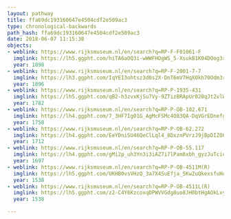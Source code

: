 ```yaml
---
layout: pathway
title: ffa69dc193160647e4504cdf2e509ac3
type: chronological-backwards
path_hash: ffa69dc193160647e4504cdf2e509ac3
date: 2018-06-07 11:15:38
objects:
- weblink: https://www.rijksmuseum.nl/en/search?q=RP-F-F01061-F
  imglink: https://lh5.ggpht.com/hiTA6aOQ3i-wWWFHOgWS_5-XsukB1K04DOog3rlM2-HQ2I4-6TztXO7M_YVlCZ3rfG55hb8txtwz0EsnrD50XbhR0MA=s200
  year: 1898
- weblink: https://www.rijksmuseum.nl/en/search?q=RP-F-2001-7-7
  imglink: https://lh3.ggpht.com/IqYEI3ohtsz3d0s2X-DnT6mV7HqXOkh70Odm3r34XV_8a4O7PIczzw-Pip2lig5KOOIMgqAWJmblWoM4zjdVQvJho9iX=s200
  year: 1896
- weblink: https://www.rijksmuseum.nl/en/search?q=RP-P-1935-431
  imglink: https://lh5.ggpht.com/qB2-h3zvxKjSu7Vy-9ZTizBRApUr028qJt2vlWRDMB9S_mqtfIrpbrMicBuchpwhuWyx7llm59EX9ZU3aVTrnVb_gg=s200
  year: 1782
- weblink: https://www.rijksmuseum.nl/en/search?q=RP-P-OB-102.671
  imglink: https://lh4.ggpht.com/7_3HF7Ig01G_AgMcFSMc4O83QA-DqVGrEDnefgOxWwoMIqvAx9OsOwNQLTCwuClVgC4OHhKXICcQ4BE_JNcGtmDpNuY=s200
  year: 1758
- weblink: https://www.rijksmuseum.nl/en/search?q=RP-P-OB-62.272
  imglink: https://lh4.ggpht.com/EeYDniSU46QeClLql4_8DxznPVrzJ9jBpDIZOOSZ5ncAossKOdAGtRJjhUMX-eUhGAvzaJ5P5ZW8NvoiKu5w7bbhRQ=s200
  year: 1712
- weblink: https://www.rijksmuseum.nl/en/search?q=RP-P-OB-55.117
  imglink: https://lh4.ggpht.com/gMi2p_uh3Yn3i3iAZ7i7lPam8xbh_gyzJuTcicFEFPMTdDLgo5NNhAxmN4OFSmjRbhGtBHCPwcXw7dmlPDgFlj7HS9k=s200
  year: 1697
- weblink: https://www.rijksmuseum.nl/en/search?q=RP-P-OB-4511M(R)
  imglink: https://lh5.ggpht.com/UKHB0vsVHzQ_3a7X4SuEfja_5Kw2uQkexsfuHoH6CID57sKh8pNx25n694eJMKI5PbrPy1uSAoAgOPMS3BMk31azxHU=s200
  year: 1538
- weblink: https://www.rijksmuseum.nl/en/search?q=RP-P-OB-4511L(R)
  imglink: https://lh5.ggpht.com/z2-C4Y6KzcoxqDPWVVGdg8uo8JH0btHgAOkLxyxdfwSRKh0g8eYSjIW0LWF9NyKew6ma_Qbs-EriAfRWmyYyC6ltcQ=s200
  year: 1538

---
```

